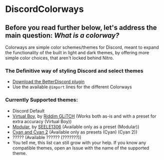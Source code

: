 # DiscordColorways

## Before you read further below, let's address the main question: *What is a colorway?*
Colorways are simple color schemes/themes for Discord, meant to expand the functionality of the built in light and dark themes, by offering more simple color choices, that aren't locked behind Nitro.

### The Definitive way of styling Discord and select themes

* [Download the BetterDiscord plugin](https://raw.githubusercontent.com/DaBluLite/DiscordColorways/master/DiscordColorways.plugin.js)
* Use the available `@import` lines for the different Colorways

### Currently Supported themes:
* Discord Default
* [Virtual Boy](https://github.com/Riddim-GLiTCH/Virtual-Boy), by [Riddim GLiTCH](https://github.com/Riddim-GLiTCH) (Works both as-is and with a preset for extra accuracy (Virtual Boy))
* [Modular](https://github.com/SEELE1306/Modular), by [SEELE1306](https://github.com/SEELE1306) (Available only as a preset (Modular))
* [Cyan and Cyan 2](https://github.com/DaBluLite/Cyan) (Available only as presets (Cyan) (Cyan 2))
* ????? (Available ?????? (???????))
* You tell me, this list can still grow with your help. If you know any compatible themes, open an Issue with the name of the supported theme.
